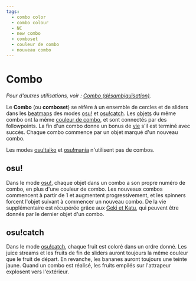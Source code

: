 ```yaml
---
tags:
  - combo color
  - combo colour
  - NC
  - new combo
  - comboset
  - couleur de combo
  - nouveau combo
---
```


# Combo

*Pour d'autres utilisations, voir : [Combo (désambiguïsation)](/wiki/Disambiguation/Combo).*

Le **Combo** (ou **comboset**) se réfère à un ensemble de cercles et de sliders dans les [beatmaps](/wiki/Beatmap) des modes [osu!](/wiki/Game_mode/osu!) et [osu!catch](/wiki/Game_mode/osu!catch). Les [objets](/wiki/Hit_Objects) du même combo ont la même [couleur de combo](/wiki/Glossary/Combo_Colour), et sont connectés par des followpoints. La fin d'un combo donne un bonus de [vie](/wiki/Beatmapping/Health) s'il est terminé avec succès. Chaque combo commence par un objet marqué d'un nouveau combo.

Les modes [osu!taiko](/wiki/Game_mode/osu!taiko) et [osu!mania](/wiki/Game_mode/osu!mania) n'utilisent pas de combos.

## osu!

Dans le mode [osu!](/wiki/Game_mode/osu!), chaque objet dans un combo a son propre numéro de combo, en plus d'une couleur de combo. Les nouveaux combos commencent à partir de 1 et augmentent progressivement, et les spinners forcent l'objet suivant à commencer un nouveau combo. De la vie supplémentaire est récupérée grâce aux [Geki et Katu](/wiki/Score#osu!), qui peuvent être donnés par le dernier objet d'un combo.

## osu!catch

Dans le mode [osu!catch](/wiki/Game_mode/osu!catch), chaque fruit est coloré dans un ordre donné. Les juice streams et les fruits de fin de sliders auront toujours la même couleur que le fruit de départ. En revanche, les bananes auront toujours une teinte jaune. Quand un combo est réalisé, les fruits empilés sur l'attrapeur explosent vers l'extérieur.

<!--TODO: Insert lots of links-->
